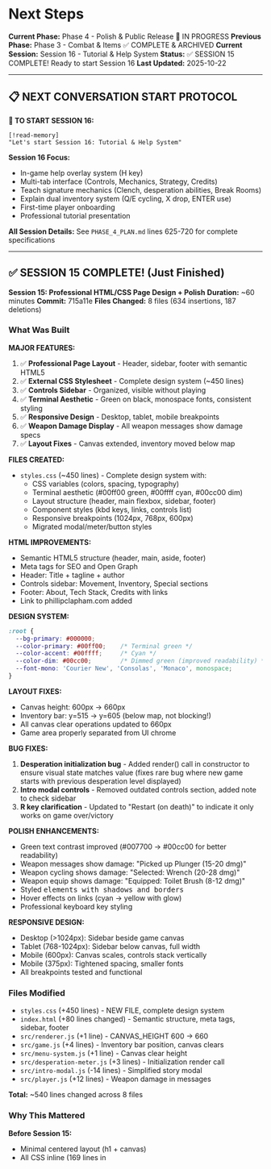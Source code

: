 # Next Steps

**Current Phase:** Phase 4 - Polish & Public Release 🚀 IN PROGRESS
**Previous Phase:** Phase 3 - Combat & Items ✅ COMPLETE & ARCHIVED
**Current Session:** Session 16 - Tutorial & Help System
**Status:** ✅ SESSION 15 COMPLETE! Ready to start Session 16
**Last Updated:** 2025-10-22

---

## 📋 NEXT CONVERSATION START PROTOCOL

**🎯 TO START SESSION 16:**
```
[!read-memory]
"Let's start Session 16: Tutorial & Help System"
```

**Session 16 Focus:**
- In-game help overlay system (H key)
- Multi-tab interface (Controls, Mechanics, Strategy, Credits)
- Teach signature mechanics (Clench, desperation abilities, Break Rooms)
- Explain dual inventory system (Q/E cycling, X drop, ENTER use)
- First-time player onboarding
- Professional tutorial presentation

**All Session Details:** See `PHASE_4_PLAN.md` lines 625-720 for complete specifications

---

## ✅ SESSION 15 COMPLETE! (Just Finished)

**Session 15: Professional HTML/CSS Page Design + Polish**
**Duration:** ~60 minutes
**Commit:** 715a11e
**Files Changed:** 8 files (634 insertions, 187 deletions)

### What Was Built

**MAJOR FEATURES:**
1. ✅ **Professional Page Layout** - Header, sidebar, footer with semantic HTML5
2. ✅ **External CSS Stylesheet** - Complete design system (~450 lines)
3. ✅ **Controls Sidebar** - Organized, visible without playing
4. ✅ **Terminal Aesthetic** - Green on black, monospace fonts, consistent styling
5. ✅ **Responsive Design** - Desktop, tablet, mobile breakpoints
6. ✅ **Weapon Damage Display** - All weapon messages show damage specs
7. ✅ **Layout Fixes** - Canvas extended, inventory moved below map

**FILES CREATED:**
- `styles.css` (~450 lines) - Complete design system with:
  - CSS variables (colors, spacing, typography)
  - Terminal aesthetic (#00ff00 green, #00ffff cyan, #00cc00 dim)
  - Layout structure (header, main flexbox, sidebar, footer)
  - Component styles (kbd keys, links, controls list)
  - Responsive breakpoints (1024px, 768px, 600px)
  - Migrated modal/meter/button styles

**HTML IMPROVEMENTS:**
- Semantic HTML5 structure (header, main, aside, footer)
- Meta tags for SEO and Open Graph
- Header: Title + tagline + author
- Controls sidebar: Movement, Inventory, Special sections
- Footer: About, Tech Stack, Credits with links
- Link to phillipclapham.com added

**DESIGN SYSTEM:**
```css
:root {
  --bg-primary: #000000;
  --color-primary: #00ff00;    /* Terminal green */
  --color-accent: #00ffff;     /* Cyan */
  --color-dim: #00cc00;        /* Dimmed green (improved readability) */
  --font-mono: 'Courier New', 'Consolas', 'Monaco', monospace;
}
```

**LAYOUT FIXES:**
- Canvas height: 600px → 660px
- Inventory bar: y=515 → y=605 (below map, not blocking!)
- All canvas clear operations updated to 660px
- Game area properly separated from UI chrome

**BUG FIXES:**
1. **Desperation initialization bug** - Added render() call in constructor to ensure visual state matches value (fixes rare bug where new game starts with previous desperation level displayed)
2. **Intro modal controls** - Removed outdated controls section, added note to check sidebar
3. **R key clarification** - Updated to "Restart (on death)" to indicate it only works on game over/victory

**POLISH ENHANCEMENTS:**
- Green text contrast improved (#007700 → #00cc00 for better readability)
- Weapon messages show damage: "Picked up Plunger (15-20 dmg)"
- Weapon cycling shows damage: "Selected: Wrench (20-28 dmg)"
- Weapon equip shows damage: "Equipped: Toilet Brush (8-12 dmg)"
- Styled <kbd> elements with shadows and borders
- Hover effects on links (cyan → yellow with glow)
- Professional keyboard key styling

**RESPONSIVE DESIGN:**
- Desktop (>1024px): Sidebar beside game canvas
- Tablet (768-1024px): Sidebar below canvas, full width
- Mobile (600px): Canvas scales, controls stack vertically
- Mobile (375px): Tightened spacing, smaller fonts
- All breakpoints tested and functional

### Files Modified

- `styles.css` (+450 lines) - NEW FILE, complete design system
- `index.html` (+80 lines changed) - Semantic structure, meta tags, sidebar, footer
- `src/renderer.js` (+1 line) - CANVAS_HEIGHT 600 → 660
- `src/game.js` (+4 lines) - Inventory bar position, canvas clears
- `src/menu-system.js` (+1 line) - Canvas clear height
- `src/desperation-meter.js` (+3 lines) - Initialization render call
- `src/intro-modal.js` (-14 lines) - Simplified story modal
- `src/player.js` (+12 lines) - Weapon damage in messages

**Total:** ~540 lines changed across 8 files

### Why This Mattered

**Before Session 15:**
- Minimal centered layout (h1 + canvas)
- All CSS inline (169 lines in <style> tag)
- Controls hidden (need to play to discover)
- No credits or context
- Unprofessional appearance
- Not portfolio-ready

**After Session 15:**
- Professional multi-section page
- External CSS with design system
- Controls visible immediately
- Responsive design works on all devices
- Terminal aesthetic throughout
- Portfolio-worthy presentation
- Ready for public release!

**Impact:** Game went from minimal prototype appearance → professional portfolio piece. First impression now matches game quality. Essential for public release.

---

## 🎯 NEXT SESSION READY TO START! ⏳

**Session 16: Tutorial & Help System**
**Duration:** ~45-60 minutes
**Priority:** CRITICAL (first-time player experience)
**Status:** READY TO START (no blockers)

### Goals

Create comprehensive in-game tutorial overlay so first-time players can learn mechanics without external documentation.

**Key Requirements:**
1. H key toggles help overlay
2. Multi-tab interface (Controls, Mechanics, Strategy, Credits)
3. Teach signature mechanics (Clench, desperation abilities, Break Rooms)
4. Explain dual inventory system
5. Canvas-based rendering (consistent with game)
6. ESC key to dismiss

### Problem

New players won't know about:
- **Clench mechanic** (C key - signature feature!)
- **Desperation thresholds** (75% bash walls, 90% force doors)
- **Break Rooms** (desperation pauses inside)
- **Dual inventory** (Q/E cycling, 1-4 weapons auto-equip, 5-8 consumables need ENTER)
- **Item dropping** (X key for strategic management)
- **Strategic depth** (when to use items, Clench timing)

### Solution: Help Overlay System

**Design:**
```
┌───────────────────────────────────────────────┐
│  THE DESCENT: CODE BROWN - HELP               │
├───────────────────────────────────────────────┤
│  [CONTROLS] [MECHANICS] [STRATEGY] [CREDITS]  │
├───────────────────────────────────────────────┤
│                                               │
│  Tab content here (scrollable)                │
│  - Movement keys                              │
│  - Inventory system                           │
│  - Special abilities                          │
│  - Tips and tricks                            │
│                                               │
│                                               │
│  Press H or ESC to close                      │
└───────────────────────────────────────────────┘
```

**4 Tabs:**
1. **CONTROLS** - Complete key reference (WASD, Q/E, X, C, P, etc.)
2. **MECHANICS** - Clench, desperation abilities, Break Rooms, dual inventory
3. **STRATEGY** - Tips for success (when to Clench, weapon choices, consumable timing)
4. **CREDITS** - Game info, tech stack, links

### Implementation Plan

**File to Create:**
- `src/help-system.js` (~200-250 lines)

**Features:**
- Canvas-based overlay (semi-transparent black background)
- Tab navigation (left/right arrows or 1-4 keys)
- Scrollable content (if needed)
- H key to toggle, ESC to close
- Consistent terminal aesthetic (green text, monospace font)

**Integration:**
- Add H key detection to `src/input.js`
- Add help system instance to `src/game.js`
- Render overlay on top of game when active
- Pause game while help is open

### Deliverables

- [ ] Create `src/help-system.js` with HelpOverlay class
- [ ] Add H key detection to input handler
- [ ] Integrate help system into game loop
- [ ] Write all tutorial content (4 tabs)
- [ ] Style overlay with terminal aesthetic
- [ ] Test tab navigation
- [ ] Test toggle (H to open, H/ESC to close)
- [ ] Verify game pauses while help is open

### Success Criteria

- Tutorial overlay toggles with H key
- All 4 tabs navigable and readable
- Content covers all important mechanics
- Consistent terminal aesthetic
- First-time players can learn without external help
- Professional presentation

### Why This Session Is Critical

This is how players will learn to play the game. Without a tutorial:
- Players miss signature mechanics (Clench!)
- Confusion about dual inventory system
- Don't understand desperation abilities
- Poor first impression = early quit

**With Tutorial:**
- Players discover full depth of game
- Signature mechanics explained
- Confident gameplay from the start
- Professional game experience

**Next:** Session 17 - Sound Effects (optional) or Session 18 - Playtesting

---

## 📖 PHASE 4 PROGRESS TRACKER

**Sessions Completed:** 3/7 ✅✅✅⬜⬜⬜⬜

- ✅ **Session 13:** Critical Bug Fixes & Input Enhancement (30 min)
- ✅ **Session 14/14a:** Inventory Redesign + Pause + Fixes (115 min)
- ✅ **Session 15:** Professional HTML/CSS Page Design (60 min)
- ⬜ **Session 16:** Tutorial & Help System (45-60 min) ← NEXT
- ⬜ **Session 17:** Sound Effects & Audio Polish (45-60 min) - OPTIONAL
- ⬜ **Session 18:** Extended Playtesting & Final Polish (60-90 min)
- ⬜ **Session 19:** Public Release Preparation (45-60 min)

**Time Spent:** 205 minutes (~3.4 hours) / ~400-450 minutes total
**Progress:** ~46% complete (critical path sessions)
**Status:** ON TRACK for public release

---

## 🎮 GAME STATE (Current)

**What's Working:**
- ✅ Complete gameplay loop (Floor 10 → Floor 1 → Victory)
- ✅ 7 enemy types with tactical AI
- ✅ 10 weapons, 4 consumables
- ✅ Dual inventory system (4 weapons + 4 consumables)
- ✅ Unified cycling (Q/E through all 8 slots)
- ✅ Item dropping (X for weapons AND consumables)
- ✅ Smart selection (weapons auto-equip, consumables need ENTER)
- ✅ Pause key (P freezes game)
- ✅ WASD + Arrow movement
- ✅ Clench mechanic (10s freeze, 60s cooldown)
- ✅ Desperation visuals (shake, tint, thresholds)
- ✅ Desperation abilities (bash walls 75%, force doors 90%)
- ✅ Break Rooms (desperation pauses, floors 8-3)
- ✅ Victory sequence (scoring, ranks, high score)
- ✅ Game over at 100% desperation
- ✅ Save/continue system (v2.0 with v1 migration)
- ✅ Story introduction modal
- ✅ Professional HTML/CSS page design ← NEW!
- ✅ Controls sidebar visible on page ← NEW!
- ✅ Terminal aesthetic throughout ← NEW!
- ✅ Responsive design (desktop/tablet/mobile) ← NEW!
- ✅ Weapon damage display in messages ← NEW!

**What Needs Building (Phase 4 Remaining):**
- ❌ Tutorial & help system (H key) ← NEXT (Session 16)
- ⚠️ Sound effects (optional)
- ❌ Extended playtesting
- ❌ Public deployment

---

## 💾 SESSION WORKFLOW REMINDER

**Start Session:**
```
[!read-memory]
```

**During Session:**
- Follow deliverables checklist
- Test thoroughly
- Commit with descriptive message
- Use TodoWrite for multi-step tasks

**End Session:**
```
[!update-memory]
```

**Next Session:**
```
[!read-memory]
```

---

## 🚀 PHASE 4 TIMELINE

**Estimated Total:** 6-7.5 hours across 7 sessions
**Time Spent:** 205 minutes (~3.4 hours)
**Time Remaining:** ~3-4 hours

**Critical Path (Public Release):**
- ✅ Session 13: Bug fixes (30 min)
- ✅ Session 14/14a: Inventory redesign (115 min)
- ✅ Session 15: HTML/CSS design (60 min)
- ⬜ Session 16: Tutorial system (45-60 min) ← NEXT
- ⬜ Session 18: Playtesting (60-90 min)
- ⬜ Session 19: Release (45-60 min)

**Optional:**
- ⬜ Session 17: Sound (45-60 min)

**Flexibility:**
- Sessions can extend (16a, 16b) if needed
- Can absorb adjacent work when context loaded
- Reality beats plan

---

## 🎯 SUCCESS CRITERIA (Phase 4)

**Minimum (Critical Path):**
- [x] All bugs fixed (NaN, controls) ✅
- [x] WASD movement working ✅
- [x] Inventory redesigned (dual system, cycling, dropping) ✅
- [x] Pause key working ✅
- [x] Professional HTML page ✅
- [x] Controls visible on page ✅
- [x] Responsive design ✅
- [ ] Tutorial complete ← Session 16
- [ ] Extended playtesting done ← Session 18
- [ ] Publicly deployed with custom domain ← Session 19

**Recommended:**
- [ ] Sound effects implemented ← Session 17 (optional)
- [ ] Cross-browser tested
- [ ] Screenshots/GIF created
- [ ] README polished

**Excellent:**
- [ ] Everything above
- [ ] Positive player feedback
- [ ] Portfolio-ready
- [ ] Proud to share

---

## 📂 PHASE 4 RESOURCES

**Planning Document:** `PHASE_4_PLAN.md` (companion to this file)
**Completed Sessions:** Archived in `COMPLETED_SESSIONS_ARCHIVE.md` after phase complete
**Phase Report:** Will create `PHASE_4_COMPLETION_REPORT.md` when phase complete

**Quick Links:**
- Session 16: Tutorial System (PHASE_4_PLAN.md lines 625-720)
- Session 17: Sound Effects (PHASE_4_PLAN.md lines 721-810)
- Session 18: Playtesting (PHASE_4_PLAN.md lines 811-890)
- Session 19: Public Release (PHASE_4_PLAN.md lines 891-970)

---

**Next Action:** Start Session 16 with `[!read-memory]`

**Focus:** Tutorial & help system - H key overlay, multi-tab interface, teach signature mechanics, first-time player onboarding

*Last Updated: 2025-10-22 (Session 15 complete)*
